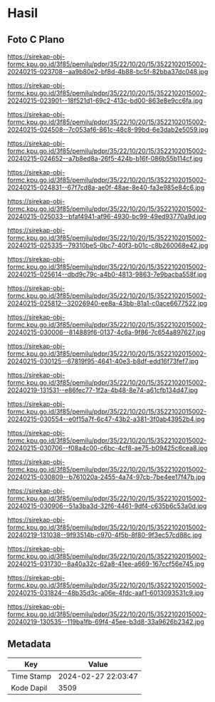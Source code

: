 # Hasil

## Foto C Plano

https://sirekap-obj-formc.kpu.go.id/3f85/pemilu/pdpr/35/22/10/20/15/3522102015002-20240215-023708--aa9b80e2-bf8d-4b88-bc5f-82bba37dc048.jpg

https://sirekap-obj-formc.kpu.go.id/3f85/pemilu/pdpr/35/22/10/20/15/3522102015002-20240215-023901--18f521d1-69c2-413c-bd00-863e8e9cc6fa.jpg

https://sirekap-obj-formc.kpu.go.id/3f85/pemilu/pdpr/35/22/10/20/15/3522102015002-20240215-024508--7c053af6-861c-48c8-99bd-6e3dab2e5059.jpg

https://sirekap-obj-formc.kpu.go.id/3f85/pemilu/pdpr/35/22/10/20/15/3522102015002-20240215-024652--a7b8ed8a-26f5-424b-b16f-086b55b114cf.jpg

https://sirekap-obj-formc.kpu.go.id/3f85/pemilu/pdpr/35/22/10/20/15/3522102015002-20240215-024831--67f7cd8a-ae0f-48ae-8e40-fa3e985e84c6.jpg

https://sirekap-obj-formc.kpu.go.id/3f85/pemilu/pdpr/35/22/10/20/15/3522102015002-20240215-025033--bfaf4941-af96-4930-bc99-49ed93770a9d.jpg

https://sirekap-obj-formc.kpu.go.id/3f85/pemilu/pdpr/35/22/10/20/15/3522102015002-20240215-025335--79310be5-0bc7-40f3-b01c-c8b260068e42.jpg

https://sirekap-obj-formc.kpu.go.id/3f85/pemilu/pdpr/35/22/10/20/15/3522102015002-20240215-025614--dbd9c79c-a4b0-4813-9863-7e9bacba558f.jpg

https://sirekap-obj-formc.kpu.go.id/3f85/pemilu/pdpr/35/22/10/20/15/3522102015002-20240215-025812--32026940-ee8a-43bb-81a1-c0ace6677522.jpg

https://sirekap-obj-formc.kpu.go.id/3f85/pemilu/pdpr/35/22/10/20/15/3522102015002-20240215-030006--814889f6-0137-4c6a-9f86-7c654a897627.jpg

https://sirekap-obj-formc.kpu.go.id/3f85/pemilu/pdpr/35/22/10/20/15/3522102015002-20240215-030125--67819f95-4641-40e3-b8df-edd16f73fef7.jpg

https://sirekap-obj-formc.kpu.go.id/3f85/pemilu/pdpr/35/22/10/20/15/3522102015002-20240219-131531--e86fec77-1f2a-4b48-8e74-a61cfb134d47.jpg

https://sirekap-obj-formc.kpu.go.id/3f85/pemilu/pdpr/35/22/10/20/15/3522102015002-20240215-030554--e0f15a7f-6c47-43b2-a381-3f0ab43952b4.jpg

https://sirekap-obj-formc.kpu.go.id/3f85/pemilu/pdpr/35/22/10/20/15/3522102015002-20240215-030706--f08a4c00-c6bc-4cf8-ae75-b09425c6cea8.jpg

https://sirekap-obj-formc.kpu.go.id/3f85/pemilu/pdpr/35/22/10/20/15/3522102015002-20240215-030809--b761020a-2455-4a74-97cb-7be4ee17f47b.jpg

https://sirekap-obj-formc.kpu.go.id/3f85/pemilu/pdpr/35/22/10/20/15/3522102015002-20240215-030906--51a3ba3d-32f6-4461-9df4-c635b6c53a0d.jpg

https://sirekap-obj-formc.kpu.go.id/3f85/pemilu/pdpr/35/22/10/20/15/3522102015002-20240219-131038--9f93514b-c970-4f5b-8f80-9f3ec57cd88c.jpg

https://sirekap-obj-formc.kpu.go.id/3f85/pemilu/pdpr/35/22/10/20/15/3522102015002-20240215-031730--8a40a32c-62a8-41ee-a669-167ccf56e745.jpg

https://sirekap-obj-formc.kpu.go.id/3f85/pemilu/pdpr/35/22/10/20/15/3522102015002-20240215-031824--48b35d3c-a06e-4fdc-aaf1-6013093531c9.jpg

https://sirekap-obj-formc.kpu.go.id/3f85/pemilu/pdpr/35/22/10/20/15/3522102015002-20240219-130535--119ba1fb-69f4-45ee-b3d8-33a9626b2342.jpg


## Metadata

| Key        | Value               |
| ---------- | ------------------- |
| Time Stamp | 2024-02-27 22:03:47 |
| Kode Dapil | 3509                |




